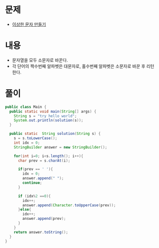 # 문제
* [이상한 문자 만들기](https://school.programmers.co.kr/learn/courses/30/lessons/12930)

# 내용 
* 문자열을 모두 소문자로 바꾼다.
* 각 단어의 짝수번째 알파벳은 대문자로, 홀수번째 알파벳은 소문자로 바꾼 후 리턴한다. 

# 풀이

```java
public class Main {
  public static void main(String[] args) {
    String s = "try hello world";
    System.out.println(solution(s));
  }

  public static  String solution(String s) {
    s = s.toLowerCase();
    int idx = 0;
    StringBuilder answer = new StringBuilder();

    for(int i=0; i<s.length(); i++){
      char prev = s.charAt(i);

      if(prev == ' '){
        idx = 0;
        answer.append(" ");
        continue;
      }

      if (idx%2 ==0){
        idx++;
        answer.append(Character.toUpperCase(prev));
      }else{
        idx++;
        answer.append(prev);
      }
    }
    return answer.toString();
  }
}

```
